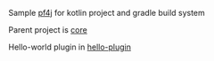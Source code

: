 Sample [pf4j](https://github.com/pf4j/pf4j) for kotlin project and gradle build system

Parent project is [core](./core/README.md)

Hello-world plugin in [hello-plugin](./hello-plugin/README.md)
